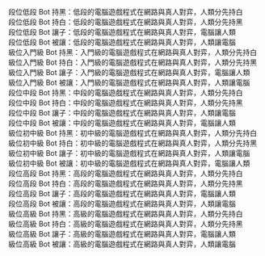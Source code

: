 段位低段 Bot 持黑：低段的電腦遊戲程式在網路與真人對弈，人類分先持白  
段位低段 Bot 持白：低段的電腦遊戲程式在網路與真人對弈，人類分先持黑  
段位低段 Bot 讓子：低段的電腦遊戲程式在網路與真人對弈，電腦讓人類  
段位低段 Bot 被讓：低段的電腦遊戲程式在網路與真人對弈，人類讓電腦  
級位入門級 Bot 持黑：入門級的電腦遊戲程式在網路與真人對弈，人類分先持白  
級位入門級 Bot 持白：入門級的電腦遊戲程式在網路與真人對弈，人類分先持黑  
級位入門級 Bot 讓子：入門級的電腦遊戲程式在網路與真人對弈，電腦讓人類  
級位入門級 Bot 被讓：入門級的電腦遊戲程式在網路與真人對弈，人類讓電腦  
段位中段 Bot 持黑：中段的電腦遊戲程式在網路與真人對弈，人類分先持白  
段位中段 Bot 持白：中段的電腦遊戲程式在網路與真人對弈，人類分先持黑  
段位中段 Bot 讓子：中段的電腦遊戲程式在網路與真人對弈，人類讓電腦  
段位中段 Bot 被讓：中段的電腦遊戲程式在網路與真人對弈，電腦讓人類  
級位初中級 Bot 持黑：初中級的電腦遊戲程式在網路與真人對弈，人類分先持白  
級位初中級 Bot 持白：初中級的電腦遊戲程式在網路與真人對弈，人類分先持黑  
級位初中級 Bot 讓子：初中級的電腦遊戲程式在網路與真人對弈，人類讓電腦  
級位初中級 Bot 被讓：初中級的電腦遊戲程式在網路與真人對弈，電腦讓人類  
段位高段 Bot 持黑：高段的電腦遊戲程式在網路與真人對弈，人類分先持白  
段位高段 Bot 持白：高段的電腦遊戲程式在網路與真人對弈，人類分先持黑  
段位高段 Bot 讓子：高段的電腦遊戲程式在網路與真人對弈，電腦讓人類  
段位高段 Bot 被讓：高段的電腦遊戲程式在網路與真人對弈，人類讓電腦  
級位高級 Bot 持黑：高級的電腦遊戲程式在網路與真人對弈，人類分先持白  
級位高級 Bot 持白：高級的電腦遊戲程式在網路與真人對弈，人類分先持黑  
級位高級 Bot 讓子：高級的電腦遊戲程式在網路與真人對弈，電腦讓人類  
級位高級 Bot 被讓：高級的電腦遊戲程式在網路與真人對弈，人類讓電腦  
